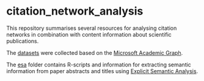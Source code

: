 # citation_network_analysis

This repository summarises several resources for analysing citation networks in combination with content information about scientific publications.

The [datasets](/datasets) were collected based on the [Microsoft Academic Graph](https://www.microsoft.com/en-us/research/project/microsoft-academic-graph/).

The [esa](/esa) folder contains R-scripts and information for extracting semantic information from paper abstracts and titles using [Explicit Semantic Analysis](https://en.wikipedia.org/wiki/Explicit_semantic_analysis).
